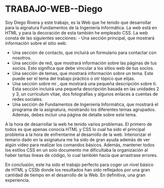 # TRABAJO-WEB--Diego

Soy Diego Rivera y este trabajo, es la Web que he tenido que desarrollar para la aignatura Fundamentos de la Ingeniería Informática. La web está en HTML y para la decoración de esta también he empleado CSS. La web consta de las siguientes secciones: - Una sección principal, que mostrará información sobre el sitio web.
- Una sección de contacto, que incluirá un formulario para contactar con nosotros.
- Una sección de red, que mostrará información sobre las páginas de tus socios. Esto significa que debe vincular a los sitios web de tus socios.
- Una sección de temas, que mostrará información sobre un tema. Este puede ser el tema del trabajo práctico o otr tópico que elijas.
- Una sección sobre mí , que mostrará una pequeña descripción sobre ti. Esta sección incluirá una pequeña descripción basada en las unidades 2 y 3, un currículum vitae, dos fotografías y algunos enlaces a cuentas de redes sociales.
- Una sección de Fundamentos de Ingeniería Informática, que mostrará el programa de la asignatura, mostrando los diferentes temas agrupados. Además, debes incluir una página de detalle sobre este tema.

A la hora de desarrollar la web he tenido varios problemas. El primero de todos es que apenas conocía HTML y CSS lo cual ha sido el principal problema a la hora de enfrentarme al desarrollo de la web. Interiorizar el temario dado en la asignatura me ha sido de gran ayuda además de ver algún video para realizar los comandos básicos. Además, mantener todos los estilos CSS en un solo documento me dificultaba la organización al haber tantas líneas de código, lo cual también hacía que arrastrase errores.

En conclusión, este ha sido el trabajo perfecto para coger un nivel básico de HTML y CSSb donde los resultados han sido reflejados por una gran cantidad de tiempo en el desarrollo de la Web. En definitiva, una gran experiencia.
